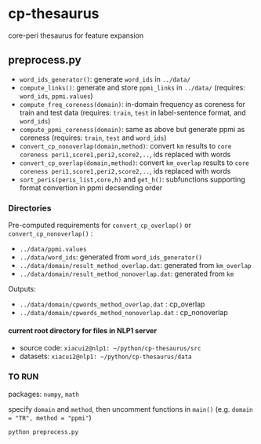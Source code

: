 # cp-thesaurus
core-peri thesaurus for feature expansion

## preprocess.py
- ```word_ids_generator()```: generate ```word_ids``` in ```../data/```
- ```compute_links()```: generate and store ```ppmi_links``` in ```../data/``` (requires: ```word_ids```, ```ppmi.values```)
- ```compute_freq_coreness(domain)```: in-domain frequency as coreness for train and test data (requires: ```train```, ```test``` in label-sentence format, and ```word_ids```)
- ```compute_ppmi_coreness(domain)```: same as above but generate ppmi as coreness (requires: ```train```, ```test``` and ```word_ids```)
- ```convert_cp_nonoverlap(domain,method)```: convert ```km``` results to ```core coreness peri1,score1,peri2,score2,..```, ids replaced with words
- ```convert_cp_overlap(domain,method)```: convert ```km_overlap``` results to ```core coreness peri1,score1,peri2,score2,..```, ids replaced with words
- ```sort_peris(peris_list,core,h)``` and ```get_h()```: subfunctions supporting format convertion in ppmi decsending order


### Directories
Pre-computed requirements for ```convert_cp_overlap()``` or ```convert_cp_nonoverlap()``` :
- ```../data/ppmi.values```
- ```../data/word_ids```: generated from ```word_ids_generator()```
- ```../data/domain/result_method_overlap.dat```: generated from ```km_overlap```
- ```../data/domain/result_method_nonoverlap.dat```: generated from ```km```

Outputs:
- ```../data/domain/cpwords_method_overlap.dat``` : cp_overlap
- ```../data/domain/cpwords_method_nonoverlap.dat``` : cp_nonoverlap

#### current root directory for files in NLP1 server
- source code: ```xiacui2@nlp1: ~/python/cp-thesaurus/src```
- datasets: ```xiacui2@nlp1: ~/python/cp-thesaurus/data```

### TO RUN
packages: ```numpy```, ```math```

specify ```domain``` and ```method```, then uncomment functions in ```main()``` (e.g. ```domain = "TR", method = "ppmi"```)

```python preprocess.py``` 
